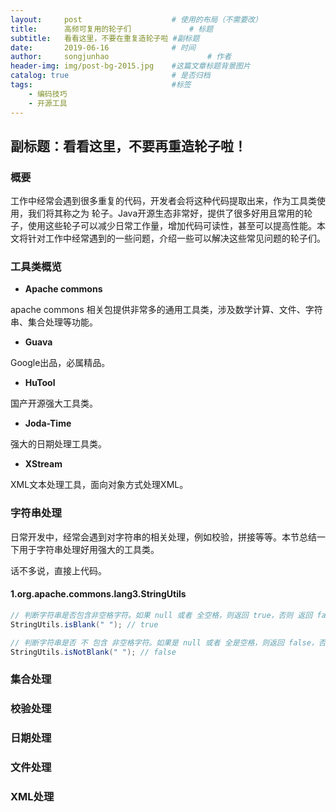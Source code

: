 ```yaml
---
layout:     post                    # 使用的布局（不需要改）
title:      高频可复用的轮子们             # 标题
subtitle:   看看这里，不要在重复造轮子啦 #副标题
date:       2019-06-16              # 时间
author:     songjunhao                      # 作者
header-img: img/post-bg-2015.jpg    #这篇文章标题背景图片
catalog: true                       # 是否归档
tags:                               #标签
    - 编码技巧
    - 开源工具
---
```


## 副标题：看看这里，不要再重造轮子啦！

### 概要

工作中经常会遇到很多重复的代码，开发者会将这种代码提取出来，作为工具类使用，我们将其称之为 轮子。Java开源生态非常好，提供了很多好用且常用的轮子，使用这些轮子可以减少日常工作量，增加代码可读性，甚至可以提高性能。本文将针对工作中经常遇到的一些问题，介绍一些可以解决这些常见问题的轮子们。

### 工具类概览
+ **Apache commons**  

 apache commons 相关包提供非常多的通用工具类，涉及数学计算、文件、字符串、集合处理等功能。
+ **Guava**

 Google出品，必属精品。
+ **HuTool**

 国产开源强大工具类。
+ **Joda-Time**

 强大的日期处理工具类。
+ **XStream**

 XML文本处理工具，面向对象方式处理XML。

### 字符串处理
日常开发中，经常会遇到对字符串的相关处理，例如校验，拼接等等。本节总结一下用于字符串处理好用强大的工具类。

话不多说，直接上代码。

#### 1.org.apache.commons.lang3.StringUtils

```Java
// 判断字符串是否包含非空格字符。如果 null 或者 全空格，则返回 true，否则 返回 false。
StringUtils.isBlank(" "); // true

// 判断字符串是否 不 包含 非空格字符。如果是 null 或者 全是空格，则返回 false，否则返回 true。
StringUtils.isNotBlank(" "); // false
```


### 集合处理

### 校验处理

### 日期处理

### 文件处理

### XML处理
